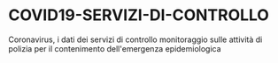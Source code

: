 # COVID19-SERVIZI-DI-CONTROLLO
Coronavirus, i dati dei servizi di controllo monitoraggio sulle attività di polizia per il contenimento dell'emergenza epidemiologica
